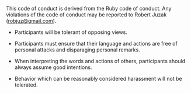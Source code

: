 This code of conduct is derived from the Ruby code of conduct. Any violations of the code of conduct may be reported to Robert Juzak (robjuz@gmail.com).

- Participants will be tolerant of opposing views.

- Participants must ensure that their language and actions are free of personal attacks and disparaging personal remarks.

- When interpreting the words and actions of others, participants should always assume good intentions.

- Behavior which can be reasonably considered harassment will not be tolerated.
